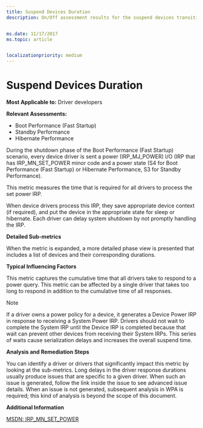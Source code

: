 ```yaml
---
title: Suspend Devices Duration
description: On/Off assessment results for the suspend devices transition phase 


ms.date: 11/17/2017
ms.topic: article


localizationpriority: medium
---
```


# Suspend Devices Duration

**Most Applicable to:** Driver developers

**Relevant Assessments:**

-   Boot Performance (Fast Startup)
-   Standby Performance
-   Hibernate Performance

During the shutdown phase of the Boot Performance (Fast Startup) scenario, every device driver is sent a power (IRP\_MJ\_POWER) I/O (IRP that has IRP\_MN\_SET\_POWER minor code and a power state (S4 for Boot Performance (Fast Startup) or Hibernate Performance, S3 for Standby Performance).

This metric measures the time that is required for all drivers to process the set power IRP.

When device drivers process this IRP, they save appropriate device context (if required), and put the device in the appropriate state for sleep or hibernate. Each driver can delay system shutdown by not promptly handling the IRP.

**Detailed Sub-metrics**

When the metric is expanded, a more detailed phase view is presented that includes a list of devices and their corresponding durations.

**Typical Influencing Factors**

This metric captures the cumulative time that all drivers take to respond to a power query. This metric can be affected by a single driver that takes too long to respond in addition to the cumulative time of all responses.

> [!NOTE]
> If a driver owns a power policy for a device, it generates a Device Power IRP in response to receiving a System Power IRP. Drivers should not wait to complete the System IRP until the Device IRP is completed because that wait can prevent other devices from receiving their System IRPs. This series of waits cause serialization delays and increases the overall suspend time.

**Analysis and Remediation Steps**

You can identify a driver or drivers that significantly impact this metric by looking at the sub-metrics. Long delays in the driver response durations usually produce issues that are specific to a given driver. When such an issue is generated, follow the link inside the issue to see advanced issue details. When an issue is not generated, subsequent analysis in WPA is required; this kind of analysis is beyond the scope of this document.

**Additional Information**

[MSDN: IRP\_MN\_SET\_POWER](http://go.microsoft.com/fwlink/?LinkId=247508)

